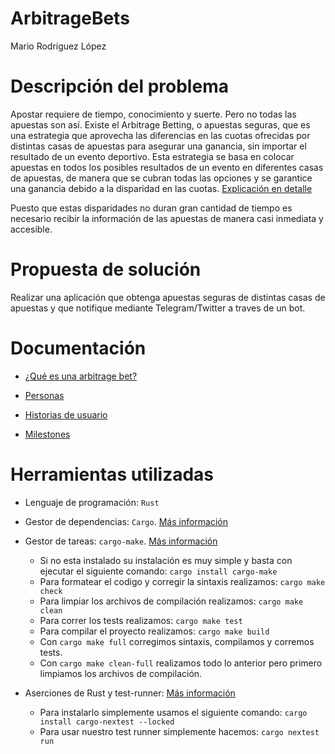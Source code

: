 # ArbitrageBets
Mario Rodríguez López

# Descripción del problema

Apostar requiere de tiempo, conocimiento y suerte. Pero no todas las apuestas son así. Existe el Arbitrage Betting, o apuestas seguras, que es una estrategia que aprovecha las diferencias en las cuotas ofrecidas por distintas casas de apuestas para asegurar una ganancia, sin importar el resultado de un evento deportivo. Esta estrategia se basa en colocar apuestas en todos los posibles resultados de un evento en diferentes casas de apuestas, de manera que se cubran todas las opciones y se garantice una ganancia debido a la disparidad en las cuotas.
[Explicación en detalle](https://oddspedia.com/es/apuestas/estrategias/arbitrage-betting)

Puesto que estas disparidades no duran gran cantidad de tiempo es necesario recibir la información de las apuestas de manera casi inmediata y accesible.

# Propuesta de solución

Realizar una aplicación que obtenga apuestas seguras de distintas casas de apuestas y que notifique mediante Telegram/Twitter a traves de un bot.

# Documentación 

- [¿Qué es una arbitrage bet?](docs/arbitrage_bet.md)

- [Personas](docs/user-jorneys.md)

- [Historias de usuario](docs/user-stories.md)

- [Milestones](docs/milestones.md)

# Herramientas utilizadas

- Lenguaje de programación: `Rust`

- Gestor de dependencias: `Cargo`. [Más información](docs/gestor-dependencias.md)

- Gestor de tareas: `cargo-make`. [Más información](docs/gestor-tareas.md)
    - Si no esta instalado su instalación es muy simple y basta con ejecutar el siguiente comando:
    `cargo install cargo-make`
    - Para formatear el codigo y corregir la sintaxis realizamos: `cargo make check`
    - Para limpiar los archivos de compilación realizamos: `cargo make clean`
    - Para correr los tests realizamos: `cargo make test`
    - Para compilar el proyecto realizamos: `cargo make build`
    - Con `cargo make full` corregimos sintaxis, compilamos y corremos tests.
    - Con `cargo make clean-full` realizamos todo lo anterior pero primero limpiamos los archivos de compilación.

- Aserciones de Rust y test-runner: [Más información](docs/heramientas-test.md)
    - Para instalarlo simplemente usamos el siguiente comando:
    `cargo install cargo-nextest --locked`
    - Para usar nuestro test runner simplemente hacemos: `cargo nextest run`